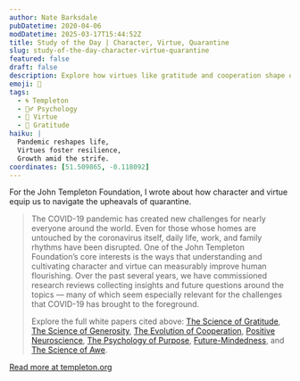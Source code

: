 ```yaml
---
author: Nate Barksdale
pubDatetime: 2020-04-06
modDatetime: 2025-03-17T15:44:52Z
title: Study of the Day | Character, Virtue, Quarantine
slug: study-of-the-day-character-virtue-quarantine
featured: false
draft: false
description: Explore how virtues like gratitude and cooperation shape our resilience in the face of pandemic disruptions, guided by new research from the John Templeton Foundation.
emoji: 🏡
tags:
  - 🌀 Templeton
  - 🧘‍♂️ Psychology
  - 🥗 Virtue
  - 🙏 Gratitude
haiku: |
  Pandemic reshapes life,  
  Virtues foster resilience,  
  Growth amid the strife.
coordinates: [51.509865, -0.118092]
---
```


For the John Templeton Foundation, I wrote about how character and virtue equip us to navigate the upheavals of quarantine.

> The COVID-19 pandemic has created new challenges for nearly everyone around the world. Even for those whose homes are untouched by the coronavirus itself, daily life, work, and family rhythms have been disrupted. One of the John Templeton Foundation’s core interests is the ways that understanding and cultivating character and virtue can measurably improve human flourishing. Over the past several years, we have commissioned research reviews collecting insights and future questions around the topics — many of which seem especially relevant for the challenges that COVID-19 has brought to the foreground.
>
> Explore the full white papers cited above: [The Science of Gratitude](https://www.templeton.org/wp-content/uploads/2018/05/GGSC-JTF-White-Paper-Generosity-FINAL.pdf), [The Science of Generosity](https://www.templeton.org/wp-content/uploads/2018/05/GGSC-JTF-White-Paper-Generosity-FINAL.pdf), [The Evolution of Cooperation](https://www.templeton.org/wp-content/uploads/2019/05/Cooperation_review_fnl2.pdf), [Positive Neuroscience](https://www.templeton.org/wp-content/uploads/2019/06/White_Paper_Positive_Neuroscience_FINAL.pdf), [The Psychology of Purpose](https://www.templeton.org/wp-content/uploads/2020/02/Psychology-of-Purpose.pdf), [Future-Mindedness](https://www.templeton.org/wp-content/uploads/2019/04/White_Paper_Future-Mindedness_LR_FINAL.pdf), and [The Science of Awe](https://www.templeton.org/wp-content/uploads/2018/08/White-Paper_Awe_FINAL.pdf).

[Read more at templeton.org](https://www.templeton.org/news/character-virtue-quarantine)

